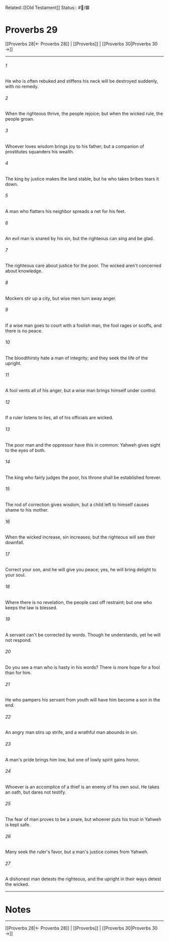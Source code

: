 Related::[[Old Testament]]
Status:: #📖/🟥
# Proverbs 29

[[Proverbs 28|← Proverbs 28]] | [[Proverbs]] | [[Proverbs 30|Proverbs 30 →]]
***



###### 1 
He who is often rebuked and stiffens his neck will be destroyed suddenly, with no remedy. 

###### 2 
When the righteous thrive, the people rejoice; but when the wicked rule, the people groan. 

###### 3 
Whoever loves wisdom brings joy to his father; but a companion of prostitutes squanders his wealth. 

###### 4 
The king by justice makes the land stable, but he who takes bribes tears it down. 

###### 5 
A man who flatters his neighbor spreads a net for his feet. 

###### 6 
An evil man is snared by his sin, but the righteous can sing and be glad. 

###### 7 
The righteous care about justice for the poor. The wicked aren't concerned about knowledge. 

###### 8 
Mockers stir up a city, but wise men turn away anger. 

###### 9 
If a wise man goes to court with a foolish man, the fool rages or scoffs, and there is no peace. 

###### 10 
The bloodthirsty hate a man of integrity; and they seek the life of the upright. 

###### 11 
A fool vents all of his anger, but a wise man brings himself under control. 

###### 12 
If a ruler listens to lies, all of his officials are wicked. 

###### 13 
The poor man and the oppressor have this in common: Yahweh gives sight to the eyes of both. 

###### 14 
The king who fairly judges the poor, his throne shall be established forever. 

###### 15 
The rod of correction gives wisdom, but a child left to himself causes shame to his mother. 

###### 16 
When the wicked increase, sin increases; but the righteous will see their downfall. 

###### 17 
Correct your son, and he will give you peace; yes, he will bring delight to your soul. 

###### 18 
Where there is no revelation, the people cast off restraint; but one who keeps the law is blessed. 

###### 19 
A servant can't be corrected by words. Though he understands, yet he will not respond. 

###### 20 
Do you see a man who is hasty in his words? There is more hope for a fool than for him. 

###### 21 
He who pampers his servant from youth will have him become a son in the end. 

###### 22 
An angry man stirs up strife, and a wrathful man abounds in sin. 

###### 23 
A man's pride brings him low, but one of lowly spirit gains honor. 

###### 24 
Whoever is an accomplice of a thief is an enemy of his own soul. He takes an oath, but dares not testify. 

###### 25 
The fear of man proves to be a snare, but whoever puts his trust in Yahweh is kept safe. 

###### 26 
Many seek the ruler's favor, but a man's justice comes from Yahweh. 

###### 27 
A dishonest man detests the righteous, and the upright in their ways detest the wicked.

---
# Notes


***
[[Proverbs 28|← Proverbs 28]] | [[Proverbs]] | [[Proverbs 30|Proverbs 30 →]]
